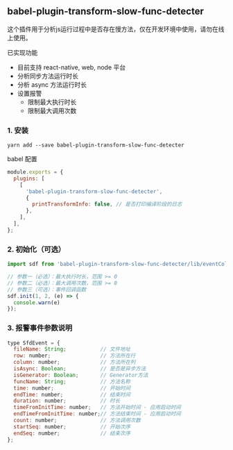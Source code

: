 ## babel-plugin-transform-slow-func-detecter

这个插件用于分析js运行过程中是否存在慢方法，仅在开发环境中使用，请勿在线上使用。

已实现功能
- 目前支持 react-native, web, node 平台
- 分析同步方法运行时长
- 分析 async 方法运行时长
- 设置报警
  - 限制最大执行时长
  - 限制最大调用次数

### 1. 安装

```shell
yarn add --save babel-plugin-transform-slow-func-detecter
```

babel 配置
```js
module.exports = {
  plugins: [
    [
      'babel-plugin-transform-slow-func-detecter',
      {
        printTransformInfo: false, // 是否打印编译阶段的日志
      },
    ],
  ],
};
```

### 2. 初始化（可选）

```js
import sdf from 'babel-plugin-transform-slow-func-detecter/lib/eventCollecter';

// 参数一（必选）：最大执行时长，范围 >= 0
// 参数二（必选）：最大调用次数，范围 >= 0
// 参数三（可选）：事件回调函数
sdf.init(1, 2, (e) => {
  console.warn(e)
});
```

### 3. 报警事件参数说明

```js
type SfdEvent = {
  fileName: String;           // 文件地址
  row: number;                // 方法所在行
  column: number;             // 方法所在列
  isAsync: Boolean;           // 是否是异步方法
  isGenerator: Boolean;       // Generator方法
  funcName: String;           // 方法名称
  time: number;               // 开始时间
  endTime: number;            // 结束时间
  duration: number;           // 时长
  timeFromInitTime: number;   // 方法开始时间 - 应用启动时间
  endTimeFromInitTime: number;// 方法结束时间 - 应用启动时间
  count: number;              // 方法调用次数
  startSeq: number;           // 开始次序
  endSeq: number;             // 结束次序
};
```